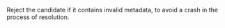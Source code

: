 Reject the candidate if it contains invalid metadata, to avoid a crash in the process of resolution.
